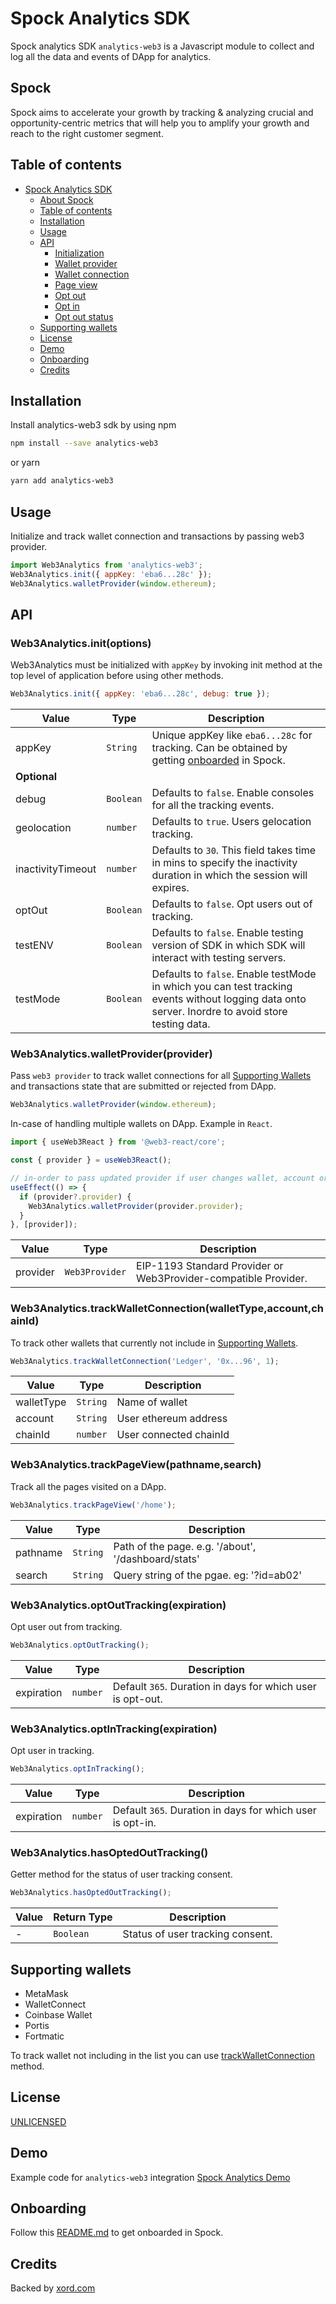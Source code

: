# Spock Analytics SDK

Spock analytics SDK `analytics-web3` is a Javascript module to collect and log all the data and events of DApp for analytics.

## Spock

Spock aims to accelerate your growth by tracking & analyzing crucial and opportunity-centric metrics that will help you to amplify your growth and reach to the right customer segment.

## Table of contents

- [Spock Analytics SDK](#spock-analytics-sdk)
  - [About Spock](#spock)
  - [Table of contents](#table-of-contents)
  - [Installation](#installation)
  - [Usage](#usage)
  - [API](#api)
    - [Initialization](#web3analyticsinitoptions)
    - [Wallet provider](#web3analyticswalletproviderprovider)
    - [Wallet connection](#web3analyticstrackwalletconnectionwallettypeaccountchainid)
    - [Page view](#web3analyticstrackpageviewpathnamesearch)
    - [Opt out](#web3analyticsoptouttrackingexpiration)
    - [Opt in](#web3analyticsoptintrackingexpiration)
    - [Opt out status](#web3analyticshasoptedouttracking)
  - [Supporting wallets](#supporting-wallets)
  - [License](#license)
  - [Demo](#demo)
  - [Onboarding](#onboarding)
  - [Credits](#credits)

## Installation

Install analytics-web3 sdk by using npm

```bash
npm install --save analytics-web3
```

or yarn

```bash
yarn add analytics-web3
```

## Usage

Initialize and track wallet connection and transactions by passing web3 provider.

```js
import Web3Analytics from 'analytics-web3';
Web3Analytics.init({ appKey: 'eba6...28c' });
Web3Analytics.walletProvider(window.ethereum);
```

## API

### Web3Analytics.init(options)

Web3Analytics must be initialized with `appKey` by invoking init method at the top level of application before using other methods.

```js
Web3Analytics.init({ appKey: 'eba6...28c', debug: true });
```

<!-- Disable table formatting because Prettier messing it up. -->
<!-- prettier-ignore -->
| Value                   | Type    | Description                                                 |
| ------------------------| --------| ------------------------------------------------------------|
|  appKey                 |`String` | Unique appKey like `eba6...28c` for tracking. Can be obtained by getting [onboarded](#onboarding) in Spock.|
| **Optional**            | | |
|  debug                  |`Boolean`| Defaults to `false`. Enable consoles for all the tracking events.|
|  geolocation      |`number` | Defaults to `true`. Users gelocation tracking.|
|  inactivityTimeout      |`number` | Defaults to `30`. This field takes time in mins to specify the inactivity duration in which the session will expires.|
|  optOut      |`Boolean` | Defaults to `false`. Opt users out of tracking. |
|  testENV                |`Boolean`| Defaults to `false`. Enable testing version of SDK in which SDK will interact with testing servers.|
|  testMode               |`Boolean`| Defaults to `false`. Enable testMode in which you can test tracking events without logging data onto server. Inordre to avoid store testing data.|

### Web3Analytics.walletProvider(provider)

Pass `web3 provider` to track wallet connections for all [Supporting Wallets](#supporting-wallets) and transactions state that are submitted or rejected from DApp.

```js
Web3Analytics.walletProvider(window.ethereum);
```

In-case of handling multiple wallets on DApp. Example in `React`.

```js
import { useWeb3React } from '@web3-react/core';

const { provider } = useWeb3React();

// in-order to pass updated provider if user changes wallet, account or chain.
useEffect(() => {
  if (provider?.provider) {
    Web3Analytics.walletProvider(provider.provider);
  }
}, [provider]);
```

<!-- Disable table formatting because Prettier messing it up. -->
<!-- prettier-ignore -->
| Value         | Type          | Description                                                    |
| --------------| --------------| ---------------------------------------------------------------|
| provider      |`Web3Provider` | EIP-1193 Standard Provider or Web3Provider-compatible Provider.|

### Web3Analytics.trackWalletConnection(walletType,account,chainId)

To track other wallets that currently not include in [Supporting Wallets](#supporting-wallets).

```js
Web3Analytics.trackWalletConnection('Ledger', '0x...96', 1);
```

<!-- Disable table formatting because Prettier messing it up. -->
<!-- prettier-ignore -->
| Value           | Type    | Description                                        |
| ----------------| --------| ---------------------------------------------------|
| walletType      |`String` | Name of wallet |
| account         |`String` | User ethereum address |
| chainId         |`number` | User connected chainId |

### Web3Analytics.trackPageView(pathname,search)

Track all the pages visited on a DApp.

```js
Web3Analytics.trackPageView('/home');
```

<!-- Disable table formatting because Prettier messing it up. -->
<!-- prettier-ignore -->
| Value           | Type    | Description                                        |
| ----------------| --------| ---------------------------------------------------|
| pathname            |`String` | Path of the page. e.g. '/about', '/dashboard/stats'|
| search            |`String` | Query string of the pgae. eg: '?id=ab02'|

### Web3Analytics.optOutTracking(expiration)

Opt user out from tracking.

```js
Web3Analytics.optOutTracking();
```

<!-- Disable table formatting because Prettier messing it up. -->
<!-- prettier-ignore -->
| Value           | Type    | Description                                        |
| ----------------| --------| ---------------------------------------------------|
| expiration            |`number` | Default `365`. Duration in days for which user is opt-out.|

### Web3Analytics.optInTracking(expiration)

Opt user in tracking.

```js
Web3Analytics.optInTracking();
```

<!-- Disable table formatting because Prettier messing it up. -->
<!-- prettier-ignore -->
| Value           | Type    | Description                                        |
| ----------------| --------| ---------------------------------------------------|
| expiration            |`number` | Default `365`. Duration in days for which user is opt-in.|

### Web3Analytics.hasOptedOutTracking()

Getter method for the status of user tracking consent.

```js
Web3Analytics.hasOptedOutTracking();
```

<!-- Disable table formatting because Prettier messing it up. -->
<!-- prettier-ignore -->
| Value           | Return Type    | Description                                        |
| ----------------| --------| ---------------------------------------------------|
| -            |`Boolean` | Status of user tracking consent.|

## Supporting wallets

- MetaMask
- WalletConnect
- Coinbase Wallet
- Portis
- Fortmatic

To track wallet not including in the list you can use [trackWalletConnection](#web3analyticstrackwalletconnectionwallettypeaccountchainid) method.

## License

[UNLICENSED](https://github.com/xorddotcom/spock-sdk/blob/main/LICENSE)

## Demo

Example code for `analytics-web3` integration [Spock Analytics Demo](https://github.com/xorddotcom/spock-analytics-demo)

## Onboarding

Follow this [README.md](https://github.com/xorddotcom/spock-analytics-demo/blob/main/README.md) to get onboarded in Spock.

## Credits

Backed by [xord.com](https://xord.com)
